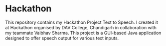 # Hackathon
This repository contains my Hackathon Project Text to Speech. I created it at Hackathon organised by DAV College, Chandigarh in collaboration with my teammate Vaibhav Sharma. This project is a GUI-based Java application designed to offer speech output for various text inputs. 
